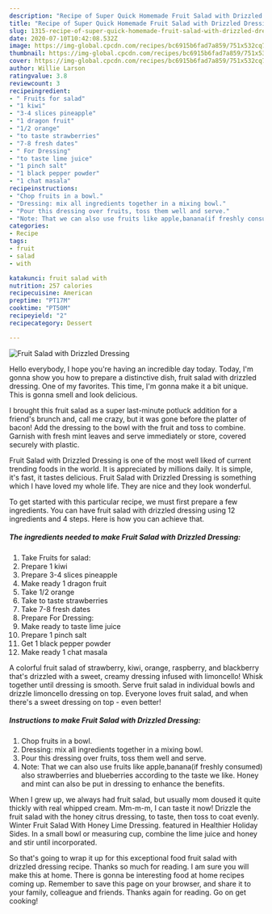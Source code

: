 ```yaml
---
description: "Recipe of Super Quick Homemade Fruit Salad with Drizzled Dressing"
title: "Recipe of Super Quick Homemade Fruit Salad with Drizzled Dressing"
slug: 1315-recipe-of-super-quick-homemade-fruit-salad-with-drizzled-dressing
date: 2020-07-10T10:42:08.532Z
image: https://img-global.cpcdn.com/recipes/bc6915b6fad7a859/751x532cq70/fruit-salad-with-drizzled-dressing-recipe-main-photo.jpg
thumbnail: https://img-global.cpcdn.com/recipes/bc6915b6fad7a859/751x532cq70/fruit-salad-with-drizzled-dressing-recipe-main-photo.jpg
cover: https://img-global.cpcdn.com/recipes/bc6915b6fad7a859/751x532cq70/fruit-salad-with-drizzled-dressing-recipe-main-photo.jpg
author: Willie Larson
ratingvalue: 3.8
reviewcount: 3
recipeingredient:
- " Fruits for salad"
- "1 kiwi"
- "3-4 slices pineapple"
- "1 dragon fruit"
- "1/2 orange"
- "to taste strawberries"
- "7-8 fresh dates"
- " For Dressing"
- "to taste lime juice"
- "1 pinch salt"
- "1 black pepper powder"
- "1 chat masala"
recipeinstructions:
- "Chop fruits in a bowl."
- "Dressing: mix all ingredients together in a mixing bowl."
- "Pour this dressing over fruits, toss them well and serve."
- "Note: That we can also use fruits like apple,banana(if freshly consumed) also strawberries and blueberries according to the taste we like. Honey and mint can also be put in dressing to enhance the benefits."
categories:
- Recipe
tags:
- fruit
- salad
- with

katakunci: fruit salad with 
nutrition: 257 calories
recipecuisine: American
preptime: "PT17M"
cooktime: "PT50M"
recipeyield: "2"
recipecategory: Dessert

---
```



![Fruit Salad with Drizzled Dressing](https://img-global.cpcdn.com/recipes/bc6915b6fad7a859/751x532cq70/fruit-salad-with-drizzled-dressing-recipe-main-photo.jpg)

Hello everybody, I hope you're having an incredible day today. Today, I'm gonna show you how to prepare a distinctive dish, fruit salad with drizzled dressing. One of my favorites. This time, I'm gonna make it a bit unique. This is gonna smell and look delicious.

I brought this fruit salad as a super last-minute potluck addition for a friend&#39;s brunch and, call me crazy, but it was gone before the platter of bacon! Add the dressing to the bowl with the fruit and toss to combine. Garnish with fresh mint leaves and serve immediately or store, covered securely with plastic.

Fruit Salad with Drizzled Dressing is one of the most well liked of current trending foods in the world. It is appreciated by millions daily. It is simple, it's fast, it tastes delicious. Fruit Salad with Drizzled Dressing is something which I have loved my whole life. They are nice and they look wonderful.


To get started with this particular recipe, we must first prepare a few ingredients. You can have fruit salad with drizzled dressing using 12 ingredients and 4 steps. Here is how you can achieve that.

<!--inarticleads1-->

##### The ingredients needed to make Fruit Salad with Drizzled Dressing:

1. Take  Fruits for salad:
1. Prepare 1 kiwi
1. Prepare 3-4 slices pineapple
1. Make ready 1 dragon fruit
1. Take 1/2 orange
1. Take to taste strawberries
1. Take 7-8 fresh dates
1. Prepare  For Dressing:
1. Make ready to taste lime juice
1. Prepare 1 pinch salt
1. Get 1 black pepper powder
1. Make ready 1 chat masala


A colorful fruit salad of strawberry, kiwi, orange, raspberry, and blackberry that&#39;s drizzled with a sweet, creamy dressing infused with limoncello! Whisk together until dressing is smooth. Serve fruit salad in individual bowls and drizzle limoncello dressing on top. Everyone loves fruit salad, and when there&#39;s a sweet dressing on top - even better! 

<!--inarticleads2-->

##### Instructions to make Fruit Salad with Drizzled Dressing:

1. Chop fruits in a bowl.
1. Dressing: mix all ingredients together in a mixing bowl.
1. Pour this dressing over fruits, toss them well and serve.
1. Note: That we can also use fruits like apple,banana(if freshly consumed) also strawberries and blueberries according to the taste we like. Honey and mint can also be put in dressing to enhance the benefits.


When I grew up, we always had fruit salad, but usually mom doused it quite thickly with real whipped cream. Mm-m-m, I can taste it now! Drizzle the fruit salad with the honey citrus dressing, to taste, then toss to coat evenly. Winter Fruit Salad With Honey Lime Dressing. featured in Healthier Holiday Sides. In a small bowl or measuring cup, combine the lime juice and honey and stir until incorporated. 

So that's going to wrap it up for this exceptional food fruit salad with drizzled dressing recipe. Thanks so much for reading. I am sure you will make this at home. There is gonna be interesting food at home recipes coming up. Remember to save this page on your browser, and share it to your family, colleague and friends. Thanks again for reading. Go on get cooking!
